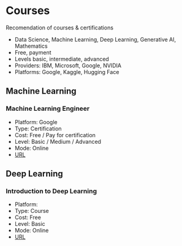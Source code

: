 # Courses

Recomendation of courses & certifications
- Data Science, Machine Learning, Deep Learning, Generative AI, Mathematics
- Free, payment
- Levels basic, intermediate, advanced
- Providers: IBM, Microsoft, Google, NVIDIA
- Platforms: Google, Kaggle, Hugging Face

## Machine Learning

### Machine Learning Engineer
  - Platform: Google
  - Type: Certification
  - Cost: Free / Pay for certification
  - Level: Basic / Medium / Advanced 
  - Mode: Online
  - [URL](https://www.cloudskillsboost.google/paths/17)

## Deep Learning

### Introduction to Deep Learning
  - Platform: 
  - Type: Course
  - Cost: Free
  - Level: Basic
  - Mode: Online
  - [URL](https://introtodeeplearning.com)
 
  
